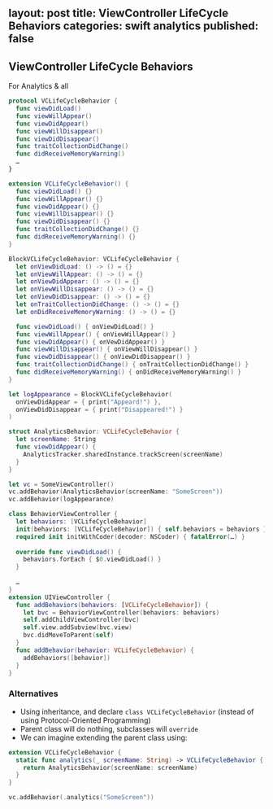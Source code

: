 layout: post
title: ViewController LifeCycle Behaviors
categories: swift analytics
published: false
---

## ViewController LifeCycle Behaviors

For Analytics & all


```swift
protocol VCLifeCycleBehavior {
  func viewDidLoad()
  func viewWillAppear()
  func viewDidAppear()
  func viewWillDisappear()
  func viewDidDisappear()
  func traitCollectionDidChange()
  func didReceiveMemoryWarning()
  …
}

extension VCLifeCycleBehavior() {
  func viewDidLoad() {}
  func viewWillAppear() {}
  func viewDidAppear() {}
  func viewWillDisappear() {}
  func viewDidDisappear() {}
  func traitCollectionDidChange() {}
  func didReceiveMemoryWarning() {}
}
```

```swift
BlockVCLifeCycleBehavior: VCLifeCycleBehavior {
  let onViewDidLoad: () -> () = {}
  let onViewWillAppear: () -> () = {}
  let onViewDidAppear: () -> () = {}
  let onViewWillDisappear: () -> () = {}
  let onViewDidDisappear: () -> () = {}
  let onTraitCollectionDidChange: () -> () = {}
  let onDidReceiveMemoryWarning: () -> () = {}

  func viewDidLoad() { onViewDidLoad() }
  func viewWillAppear() { onViewWillAppear() }
  func viewDidAppear() { onVewDidAppear() }
  func viewWillDisappear() { onViewWillDisappear() }
  func viewDidDisappear() { onViewDidDisappear() }
  func traitCollectionDidChange() { onTraitCollectionDidChange() }
  func didReceiveMemoryWarning() { onDidReceiveMemoryWarning() }
}

let logAppearance = BlockVCLifeCycleBehavior(
  onViewDidAppear = { print("Appeard!") },
  onViewDidDisappear = { print("Disappeared!") }
)
```

```swift
struct AnalyticsBehavior: VCLifeCycleBehavior {
  let screenName: String
  func viewDidAppear() {
    AnalyticsTracker.sharedInstance.trackScreen(screenName)
  }
}

let vc = SomeViewController()
vc.addBehavior(AnalyticsBehavior(screenName: "SomeScreen"))
vc.addBehavior(logAppearance)
```

```swift
class BehaviorViewController {
  let behaviors: [VCLifeCycleBehavior]
  init(behaviors: [VCLifeCycleBehavior]) { self.behaviors = behaviors }
  required init initWithCoder(decoder: NSCoder) { fatalError(…) }
  
  override func viewDidLoad() {
    behaviors.forEach { $0.viewDidLoad() }
  }
  
  …
}
extension UIViewController {
  func addBehaviors(behaviors: [VCLifeCycleBehavior]) {
    let bvc = BehaviorViewController(behaviors: behaviors)
    self.addChildViewController(bvc)
    self.view.addSubview(bvc.view)
    bvc.didMoveToParent(self)
  }
  func addBehavior(behavior: VCLifeCycleBehavior) {
    addBehaviors([behavior])
  }
}
```


### Alternatives

* Using inheritance, and declare `class VCLifeCycleBehavior` (instead of using Protocol-Oriented Programming)
* Parent class will do nothing, subclasses will `override` 
* We can imagine extending the parent class using:

```swift
extension VCLifeCycleBehavior {
  static func analytics(_ screenName: String) -> VCLifeCycleBehavior {
    return AnalyticsBehavior(screenName: screenName)
  }
}

vc.addBehavior(.analytics("SomeScreen"))
```
